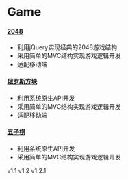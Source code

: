 # Game

#### [2048](https://github.com/indexling/game/tree/master/Game-master/my2048)
* 利用jQuery实现经典的2048游戏结构
* 采用简单的MVC结构实现游戏逻辑开发
* 适配移动端

#### [俄罗斯方块](https://github.com/indexling/game/tree/master/Game-master/tetris)
* 利用系统原生API开发
* 采用简单的MVC结构实现游戏逻辑开发
* 适配移动端

#### [五子棋](https://github.com/indexling/game/tree/master/Game-master/gobang)
* 利用系统原生API开发
* 采用简单的MVC结构实现游戏逻辑开发

v1.1
v1.2
v1.2.1
